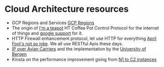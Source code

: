 # Cloud Architecture resources

- GCP Regions and Services [GCP Regions](https://cloud.google.com/about/locations/?region=americas#region)
- The origin of [I'm a teapot](https://tools.ietf.org/rfc/rfc2324.txt) HT Coffee Pot Control Protocol for the internet of things and [google support](https://searchengineland.com/new-google-easter-egg-seo-geeks-server-status-418-im-teapot-201739) for it. 
- HTTP Firewall enhancement protocol, let use HTTP for everything [April Fool's not so joke](https://tools.ietf.org/html/rfc3093). We all use RESTful Apis these days.
- [IP over Avian Carriers](https://tools.ietf.org/html/rfc2549) and the implementation by the [University of Bergen](https://tools.ietf.org/html/rfc2549)
- Kinsta on the performance improvement going from [N1 to C2 instances](https://kinsta.com/feature-updates/google-cloud-platform-c2-vms/)